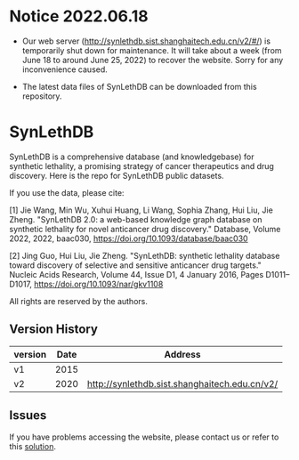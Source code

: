 # Notice 2022.06.18

* Our web server (http://synlethdb.sist.shanghaitech.edu.cn/v2/#/) is temporarily shut down for maintenance. It will take about a week (from June 18 to around June 25, 2022) to recover the website. Sorry for any inconvenience caused.

* The latest data files of SynLethDB can be downloaded from this repository.



# SynLethDB
SynLethDB is a comprehensive database (and knowledgebase) for synthetic lethality, a promising strategy of cancer therapeutics and drug discovery. Here is the repo for SynLethDB public datasets.

If you use the data, please cite:

[1] Jie Wang, Min Wu, Xuhui Huang, Li Wang, Sophia Zhang, Hui Liu, Jie Zheng. "SynLethDB 2.0: a web-based knowledge graph database on synthetic lethality for novel anticancer drug discovery." Database, Volume 2022, 2022, baac030, https://doi.org/10.1093/database/baac030

[2] Jing Guo, Hui Liu, Jie Zheng. "SynLethDB: synthetic lethality database toward discovery of selective and sensitive anticancer drug targets." Nucleic Acids Research, Volume 44, Issue D1, 4 January 2016, Pages D1011–D1017, https://doi.org/10.1093/nar/gkv1108

All rights are reserved by the authors.
## Version History

|version|Date|Address|
|-|-|-|
|v1|2015||
|v2|2020|http://synlethdb.sist.shanghaitech.edu.cn/v2/|

## Issues
If you have problems accessing the website, please contact us or refer to this [solution](https://github.com/JieZheng-ShanghaiTech/SynLethDB/blob/master/solution_HSTS.pdf).

